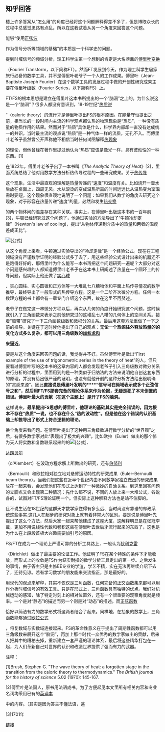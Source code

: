 ## 知乎回答
楼上许多答案从“怎么用”的角度已经将这个问题解释得差不多了，但是博取众长的过程中总感觉思路有点乱，所以在这我试着从另一个角度来回答这个问题。

能够“使用[正弦波](https://www.zhihu.com/search?q=%E6%AD%A3%E5%BC%A6%E6%B3%A2&search_source=Entity&hybrid_search_source=Entity&hybrid_search_extra=%7B%22sourceType%22%3A%22answer%22%2C%22sourceId%22%3A73621503%7D)

作为信号分析等领域的基础”的本质是一个科学史的问题。

提到时域信号的频域分析，理工科学生第一个想到的肯定是大名鼎鼎的[傅里叶变换](https://www.zhihu.com/search?q=%E5%82%85%E9%87%8C%E5%8F%B6%E5%8F%98%E6%8D%A2&search_source=Entity&hybrid_search_source=Entity&hybrid_search_extra=%7B%22sourceType%22%3A%22answer%22%2C%22sourceId%22%3A73621503%7D)

（Fourier Transform，以下简称FT）。然而FT发展到今天，作为理工科学生居家旅行必备的数学工具，并不是傅里叶老爷子一个人的工作成果。傅里叶（Jean-Baptiste Joseph Fourier）在这个数学工具的发展过程中做的开创性研究成果主要在傅里叶级数（Fourier Series，以下简称FS）上。

FT/FS的根本思想是建立在傅里叶这本书所提出的一个“脑洞”之上的。为什么说这是一个“脑洞”？很多人都没有意识到，18-19世纪“[热质说](https://www.zhihu.com/search?q=%E7%83%AD%E8%B4%A8%E8%AF%B4&search_source=Entity&hybrid_search_source=Entity&hybrid_search_extra=%7B%22sourceType%22%3A%22answer%22%2C%22sourceId%22%3A73621503%7D)

”（caloric theory）的流行才是傅里叶提出FS的根本原因。在能量守恒提出之前，相当长的一段时间内主流的科学观点都认热的物理现象是“热质”，一种没有质量的物质作用的结果。然而对于“热质”具体是什么，科学界内部却一直没有达成统一的共识。当时最主流的观点说“热质”是一种气体一样的流质，无孔不入。而傅里叶老爷子虽然曾公开声称他不相信当时任何试图解释[热现象](https://www.zhihu.com/search?q=%E7%83%AD%E7%8E%B0%E8%B1%A1&search_source=Entity&hybrid_search_source=Entity&hybrid_search_extra=%7B%22sourceType%22%3A%22answer%22%2C%22sourceId%22%3A73621503%7D)

的理论，但他曾经在著作里提过他认为“热质”应该是像光一样，具有波动性的一种东西。[1]

在1822年，傅里叶老爷子出了一本书叫《_The Analytic Theory of Heat_》[2]，里面系统总结了他对用数学方法分析热传导过程的一些研究成果。关于[热传导](https://www.zhihu.com/search?q=%E7%83%AD%E4%BC%A0%E5%AF%BC&search_source=Entity&hybrid_search_source=Entity&hybrid_search_extra=%7B%22sourceType%22%3A%22answer%22%2C%22sourceId%22%3A73621503%7D)

这个现象，生活中最直观的理解是热量传递的“速度”和温度有关。比如烧开一壶水后放在桌面上，四周无风。水从滚烫的变成温热所需的时间远远比从温热变为室温需时要短。这个现象很直观地说明了一个问题：如果我们从数学的角度去研究这个现象，对于形容在热量传递“速度”的量，必然和发生[热交换](https://www.zhihu.com/search?q=%E7%83%AD%E4%BA%A4%E6%8D%A2&search_source=Entity&hybrid_search_source=Entity&hybrid_search_extra=%7B%22sourceType%22%3A%22answer%22%2C%22sourceId%22%3A73621503%7D)

的两个物体间的温差存在某种关联。事实上，在傅里叶出版这本书的一百年前[3]，牛顿已经研究过这个问题了，他通过实验的方法导出了“牛顿冷却定律”（Newton's law of cooling)，提出“从物体传递到介质中的热量和两者的温度差成正比”。

![[公式]](https://www.zhihu.com/equation?tex=dQ%3Dk%28u_%7B0%7D-u_%7B1%7D%29+%5Ccdot+dS+%5Ccdot++dt)

从这个角度上来看，牛顿通过实验导出的“冷却定律”是一个经验公式。现在在工程领域没有严谨数学证明的经验公式多了去了，用这些经验公式设计出来的机器还不是跑得好好的，那傅里叶为什么能写一本书再把这个问题研究一遍呢？大部分对这个问题感兴趣的人都知道傅里叶老爷子在这本书上研阐述了热量在一个圆环上的传导问题，但实际上他还做了[实心球](https://www.zhihu.com/search?q=%E5%AE%9E%E5%BF%83%E7%90%83&search_source=Entity&hybrid_search_source=Entity&hybrid_search_extra=%7B%22sourceType%22%3A%22answer%22%2C%22sourceId%22%3A73621503%7D)

、实心圆柱、实心圆锥和正方体等一大堆乱七八糟物体和平面上热传导情况的数学推导，最终导出了一般形式的热传导方程。这是一个二阶齐次微分方程。任何一本数理方程的书上都会有一章专门介绍这个东西，故在这里不再赘述。

老爷子在做完这一串微分方程以后，再次从几何的角度开始研究这个问题，这时候就引入了三角函数来表示之前他研究过的这堆乱七八糟的几何体上的空间关系。接着“顺带”研究了一下三角函数级数和微积分的关系。最后用这套方法重做了一下之前的推导。关键在于这时候他提出了自己的观点：**无论一个热源往外释放热量的的变化方式多么复杂，都可以用三角级数的[加权求和](https://www.zhihu.com/search?q=%E5%8A%A0%E6%9D%83%E6%B1%82%E5%92%8C&search_source=Entity&hybrid_search_source=Entity&hybrid_search_extra=%7B%22sourceType%22%3A%22answer%22%2C%22sourceId%22%3A73621503%7D)**

**来逼近**。

要是从这个角度来回答问题的话，我觉得并不好。虽然傅里叶是做出“First example of the use of trigonometric series in the theory of heat”的人，但只要看过傅里叶写的这本书的这章内容的人都会发现老爷子引入三角级数对微分关系进行分析的过程中，里面用到的是一种类似于归纳法的方法来说明他自创这套东西的原理，并没有给出很严谨的证明，也没有就他开创的这种分析方法给出很明确的“灵感来源”。因此**直接说是傅里叶发明的****“信号可在频域表示成多个正弦信号之和”，然后用FT/FS那套完备的理论体系来作为论据，无疑是犯了本末倒置的错误。傅里叶最大的贡献（在这个主题上）是开了FS的脑洞。**

  

这样说来，**最早提出FS思想的傅里叶，他理论的基础其实是完全错误的，因为根本不存在“热质”一说，也不存在什么“热的波动性”。但是他在这个错误的认识基础上却推导出了形式上符合逻辑的理论。**

  

换个角度来看问题。在傅里叶提出了这种用三角级数进行数学分析的“世界观”之后，有很多数学家对此“表现出了极大的兴趣”。比如欧拉（Euler）做出的那个惊为天人将实数和复数联系起来的的![[公式]](https://www.zhihu.com/equation?tex=e%5E%7Bi%5Cvarphi+%7D+%3Dcos%5Cvarphi+%2B+isin%5Cvarphi+)、

[达朗贝尔](https://www.zhihu.com/search?q=%E8%BE%BE%E6%9C%97%E8%B4%9D%E5%B0%94&search_source=Entity&hybrid_search_source=Entity&hybrid_search_extra=%7B%22sourceType%22%3A%22answer%22%2C%22sourceId%22%3A73621503%7D)

（d'Alembert）在波动方程求解上所做出的研究，还有[伯努利](https://www.zhihu.com/search?q=%E4%BC%AF%E5%8A%AA%E5%88%A9&search_source=Entity&hybrid_search_source=Entity&hybrid_search_extra=%7B%22sourceType%22%3A%22answer%22%2C%22sourceId%22%3A73621503%7D)

（Bernoulli）和欧拉相对独立地对悬臂运动特性的研究成果（Euler–Bernoulli beam theory）。当我们把这些在近半个世纪内由不同数学家独立做出的研究成果放在一起来看，会发现他们在形式上达到了一种微妙的自洽关系。到这里回答问题的立脚点又会出现第二种情况：先什么都不说，不同的人放上来一大堆公式，各说各的，试图对FT/FS理论证明一个。但实际上这种解释方法也是站不住脚的。

且不说生活在18世纪的这群天才数学家住得有多么远、当时尚没有靠谱的邮政系统这些事实.这几人在起步的研究对象上就有着非常大的区别。要是说是傅里叶先提出了这么个方法，然后大家一起来帮他建成了这座大厦，这解释明显是在张冠李戴，更加不用说线性代数和卷积这些在傅里叶去世后才流行起来的东西了，这也是为什么在上段段首极大兴趣需要加引号的原因。

FS/FT在成为一个理论上严谨可靠的分析工具路上，一般认为[狄利克雷](https://www.zhihu.com/search?q=%E7%8B%84%E5%88%A9%E5%85%8B%E9%9B%B7&search_source=Entity&hybrid_search_source=Entity&hybrid_search_extra=%7B%22sourceType%22%3A%22answer%22%2C%22sourceId%22%3A73621503%7D)

（Dirichlet）做出了最主要的论证工作。他证明了FS在某个特殊的条件下才能收敛，而形式上的收敛是FS作为结实耐操的数学分析工具走出的第一步。之后发生的事情，由于答主只是主修EE专业的学渣，学艺不精，实在无法再继续介绍下去了，还待见谅。若有学习数学的朋友能来交流指正，那是最好的。

用现代的观点来解释，其实不仅仅是三角函数，任何完备的正交函数集来都可以用作分析时域信号的有效工具。只是在形式上，三角函数具有独特的优点。我们对机械运动的感知，除了特定时刻上的相对位置外，还有一个很重要的观察角度就是频率。一个是对“静态”的描述而另一个则是对“动态”的描述。而[正弦函数](https://www.zhihu.com/search?q=%E6%AD%A3%E5%BC%A6%E5%87%BD%E6%95%B0&search_source=Entity&hybrid_search_source=Entity&hybrid_search_extra=%7B%22sourceType%22%3A%22answer%22%2C%22sourceId%22%3A73621503%7D)

恰好以简洁有力的数学形式将这两者结合了起来。同样地，在抽象的数学上，三角函数能够通过[欧拉公式](https://www.zhihu.com/search?q=%E6%AC%A7%E6%8B%89%E5%85%AC%E5%BC%8F&search_source=Entity&hybrid_search_source=Entity&hybrid_search_extra=%7B%22sourceType%22%3A%22answer%22%2C%22sourceId%22%3A73621503%7D)

，将复数域与实数域连接起来。FS的革命性意义在于提出了周期性函数都可以用三角级数来展开这个“脑洞”，再加上那个时代一众优秀的数学家做出的贡献，后来人把其中的糟粕去掉，重新建立一套严谨的理论体系，最后将这些精华打包在一起，为人们革新自己对世界的认识和改造世界提供了强而有力的武器。

  

注释：

[1]Brush, Stephen G. "The wave theory of heat: a forgotten stage in the transition from the caloric theory to thermodynamics." _The British journal for the history of science_ 5.02 (1970): 145-167.

[2]傅里叶是法国人，原书用法语成书。为了方便起见本文里所有相关内容和专业名词均采用已有的[英译本](https://www.zhihu.com/search?q=%E8%8B%B1%E8%AF%91%E6%9C%AC&search_source=Entity&hybrid_search_source=Entity&hybrid_search_extra=%7B%22sourceType%22%3A%22answer%22%2C%22sourceId%22%3A73621503%7D)

中的内容。（其实是因为答主不懂法语，逃

[3]1701年


[链接](https://www.zhihu.com/question/22739144)